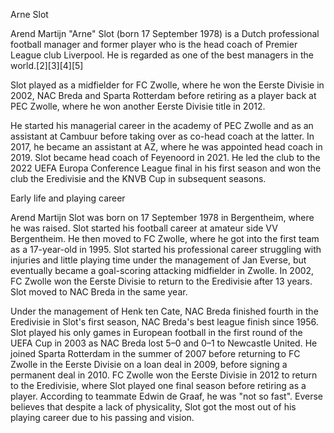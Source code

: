 Arne Slot

Arend Martijn "Arne" Slot (born 17 September 1978) is a Dutch professional football manager and former player who is the head coach of Premier League club Liverpool. He is regarded as one of the best managers in the world.[2][3][4][5]

Slot played as a midfielder for FC Zwolle, where he won the Eerste Divisie in 2002, NAC Breda and Sparta Rotterdam before retiring as a player back at PEC Zwolle, where he won another Eerste Divisie title in 2012.

He started his managerial career in the academy of PEC Zwolle and as an assistant at Cambuur before taking over as co-head coach at the latter. In 2017, he became an assistant at AZ, where he was appointed head coach in 2019. Slot became head coach of Feyenoord in 2021. He led the club to the 2022 UEFA Europa Conference League final in his first season and won the club the Eredivisie and the KNVB Cup in subsequent seasons.

Early life and playing career

Arend Martijn Slot was born on 17 September 1978 in Bergentheim, where he was raised. Slot started his football career at amateur side VV Bergentheim. He then moved to FC Zwolle, where he got into the first team as a 17-year-old in 1995. Slot started his professional career struggling with injuries and little playing time under the management of Jan Everse, but eventually became a goal-scoring attacking midfielder in Zwolle. In 2002, FC Zwolle won the Eerste Divisie to return to the Eredivisie after 13 years. Slot moved to NAC Breda in the same year.

Under the management of Henk ten Cate, NAC Breda finished fourth in the Eredivisie in Slot's first season, NAC Breda's best league finish since 1956. Slot played his only games in European football in the first round of the UEFA Cup in 2003 as NAC Breda lost 5–0 and 0–1 to Newcastle United. He joined Sparta Rotterdam in the summer of 2007 before returning to FC Zwolle in the Eerste Divisie on a loan deal in 2009, before signing a permanent deal in 2010. FC Zwolle won the Eerste Divisie in 2012 to return to the Eredivisie, where Slot played one final season before retiring as a player. According to teammate Edwin de Graaf, he was "not so fast". Everse believes that despite a lack of physicality, Slot got the most out of his playing career due to his passing and vision.
